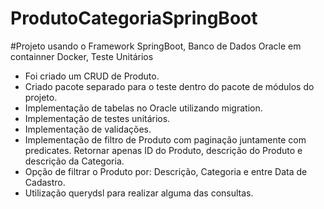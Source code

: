 # ProdutoCategoriaSpringBoot
#Projeto usando o Framework SpringBoot, Banco de Dados Oracle em containner Docker, Teste Unitários

- Foi criado um CRUD de Produto.
- Criado pacote separado para o teste dentro do pacote de módulos do projeto.
- Implementação de tabelas no Oracle utilizando migration.
- Implementação de testes unitários.
- Implementação de validações.
- Implementação de filtro de Produto com paginação juntamente com predicates. Retornar apenas ID do Produto, descrição do Produto e descrição da Categoria.
- Opção de filtrar o Produto por: Descrição, Categoria e entre Data de Cadastro.
- Utilização querydsl para realizar alguma das consultas.
